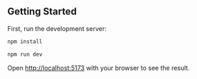 ## Getting Started

First, run the development server:

```bash
npm install

npm run dev

```

Open [http://localhost:5173]( http://localhost:5173) with your browser to see the result.
